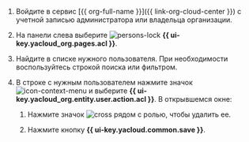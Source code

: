 1.  Войдите в сервис [{{ org-full-name }}]({{ link-org-cloud-center }}) с учетной записью администратора или владельца организации.

1. На панели слева выберите ![persons-lock](../../_assets/console-icons/persons-lock.svg) **{{ ui-key.yacloud_org.pages.acl }}**.

1. Найдите в списке нужного пользователя. При необходимости воспользуйтесь строкой поиска или фильтром.

1. В строке с нужным пользователем нажмите значок ![icon-context-menu](../../_assets/console-icons/ellipsis.svg) и выберите **{{ ui-key.yacloud_org.entity.user.action.acl }}**. В открывшемся окне:
  
    1. Нажмите значок ![cross](../../_assets/console-icons/xmark.svg) рядом с ролью, чтобы удалить ее.

    1. Нажмите кнопку **{{ ui-key.yacloud.common.save }}**.
